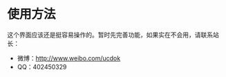 使用方法
========

这个界面应该还是挺容易操作的。暂时先完善功能，如果实在不会用，请联系站长：

+ 微博：http://www.weibo.com/ucdok
+ QQ：402450329